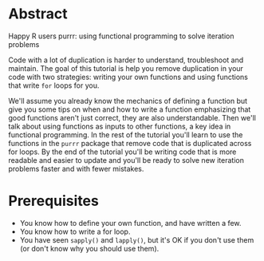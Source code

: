 # Abstract

Happy R users purrr: using functional programming to solve iteration problems

Code with a lot of duplication is harder to understand, troubleshoot and maintain. The goal of this tutorial is help you remove duplication in your code with two strategies: writing your own functions and using functions that write `for` loops for you.

We'll assume you already know the mechanics of defining a function but give you some tips on when and how to write a function emphasizing that good functions aren't just correct, they are also understandable.  Then we'll talk about using functions as inputs to other functions, a key idea in functional programming.  In the rest of the tutorial you'll learn to use the functions in the `purrr` package that remove code that is duplicated across for loops.  By the end of the tutorial you'll be writing code that is more readable and easier to update and you'll be ready to solve new iteration problems faster and with fewer mistakes.

# Prerequisites

* You know how to define your own function, and have written a few.
* You know how to write a for loop.
* You have seen `sapply()` and `lapply()`, but it's OK if you don't use them (or don't know why you should use them).
